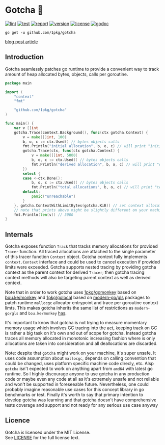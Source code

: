 # Gotcha 🎯

[![lint](https://github.com/1pkg/gotcha/workflows/lint/badge.svg)](https://github.com/1pkg/gotcha/actions?query=workflow%3Alint+branch%3Amaster+)
[![test](https://github.com/1pkg/gotcha/workflows/test/badge.svg)](https://github.com/1pkg/gotcha/actions?query=workflow%3Atest+branch%3Amaster+)
[![report](https://goreportcard.com/badge/github.com/1pkg/gotcha?nocache=1)](https://goreportcard.com/report/github.com/1pkg/gotcha?nocache=1)
[![version](https://img.shields.io/github/go-mod/go-version/1pkg/gotcha)](https://github.com/1pkg/gotcha/blob/master/go.mod)
[![license](https://img.shields.io/github/license/1pkg/gotcha)](LICENSE)
[![godoc](https://img.shields.io/badge/godoc-godoc-green)](https://pkg.go.dev/github.com/1pkg/gotcha?tab=doc)

`go get -u github.com/1pkg/gotcha`

[blog post article](https://1pkg.github.io/posts/lets_trace_goroutine_allocated_memory/)

## Introduction

Gotcha seamlessly patches go runtime to provide a convenient way to track amount of heap allocated bytes, objects, calls per goroutine.

```go
package main

import (
	"context"
	"fmt"

	"github.com/1pkg/gotcha"
)

func main() {
	var v []int
	gotcha.Trace(context.Background(), func(ctx gotcha.Context) {
		v = make([]int, 100)
		b, o, c := ctx.Used() // bytes objects calls
		fmt.Println("initial allocation", b, o, c) // will print "initial allocation 824 101 2"
		gotcha.Trace(ctx, func(ctx gotcha.Context) {
			v = make([]int, 5000)
			b, o, c := ctx.Used() // bytes objects calls
			fmt.Println("derived allocation", b, o, c) // will print "derived allocation 40024 5001 2"
		})
		select {
		case <-ctx.Done():
			b, o, c := ctx.Used() // bytes objects calls
			fmt.Println("total allocations", b, o, c) // will print "total allocations 41840 5116 15"
		default:
			panic("unreachable")
		}
	}, gotcha.ContextWithLimitBytes(gotcha.KiB)) // set context allocation limit to one kilobit
	// note that prints above might be slightly different on your machine
	fmt.Println(len(v)) // 5000
}

```

## Internals

Gotcha exposes function `Track` that tracks memory allocations for provided `Tracer` function. All traced allocations are attached to the single parameter of this tracer function `Context` object. Gotcha context fully implements `context.Context` interface and could be used to cancel execution if provided limits were exceeded. Gotcha supports nested tracing by providing gotcha context as the parent context for derived `Tracer`; then gotcha tracing context methods will also be targeting parent context as well as derived context.

Note that in order to work gotcha uses [1pkg/gomonkey](https://github.com/1pkg/gomonkey) based on [bou.ke/monkey](https://github.com/bouk/monkey) and [1pkg/golocal](https://github.com/1pkg/golocal) based on [modern-go/gls](https://github.com/modern-go/gls) packages to patch runtime `mallocgc` allocator entrypoint and trace per goroutine context limts. This makes gotcha inherits the same list of restrictions as `modern-go/gls` and `bou.ke/monkey` [has](https://github.com/bouk/monkey#notes).

It's important to know that gotcha is not trying to measure momentary memory usage which involves GC tracing into the act, keeping track on GC is rather a big task on it's own and out of scope for gotcha. Instead gotcha traces all memory allocated in monotonic increasing fashion where is only allocations are taken into consideration and all deallocations are discarded.

Note: despite that `gotcha` might work on your machine, it's super unsafe. It uses code assumption about `mallocgc`, depends on calling convention that could be changed, uses platform specific machine code direcly, etc. Alsp `gotcha` isn't expected to work on anything apart from `amd64` with latest go runtime. So I highly discourage anyone to use gotcha in any production code or maybe even any code at all as it's extremely unsafe and not reliable and won't be supported in foreseeable future. Nevertheless, one could probably imagine reasonable use cases for this concept library in go benchmarks or test. Finally it's worth to say that primary intention to develop gotcha was learning and that gotcha doesn't have comprehensive tests coverage and support and not ready for any serious use case anyway

## Licence

Gotcha is licensed under the MIT License.  
See [LICENSE](LICENSE) for the full license text.

